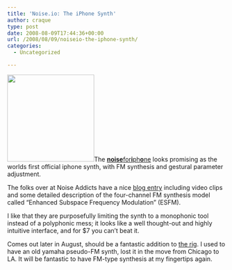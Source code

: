 ```yaml
---
title: 'Noise.io: The iPhone Synth'
author: craque
type: post
date: 2008-08-09T17:44:36+00:00
url: /2008/08/09/noiseio-the-iphone-synth/
categories:
  - Uncategorized

---
```

[<img class="alignright" title="Noise.IO screenshot" src="http://noise.io/nio-screen2.jpg" alt="" width="200" />][1]The <a href="http://noise.io" target="_blank"><strong>noise</strong>for<strong>i</strong>ph<strong>o</strong>ne</a> looks promising as the worlds first official iphone synth, with FM synthesis and gestural parameter adjustment.

The folks over at Noise Addicts have a nice <a href="http://www.noiseaddicts.com/2008/08/iphone-synth-gestural-fm-synthesis-noiseio/" target="_blank">blog entry</a> including video clips and some detailed description of the four-channel FM synthesis model called &#8220;Enhanced Subspace Frequency Modulation&#8221; (ESFM).

I like that they are purposefully limiting the synth to a monophonic tool instead of a polyphonic mess; it looks like a well thought-out and highly intuitive interface, and for $7 you can&#8217;t beat it.

Comes out later in August, should be a fantastic addition to [the rig][2]. I used to have an old yamaha pseudo-FM synth, lost it in the move from Chicago to LA. It will be fantastic to have FM-type synthesis at my fingertips again.

 [1]: http://noise.io
 [2]: http://gallery.mac.com/maroda#100008